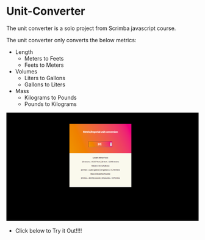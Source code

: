 # Unit-Converter

The unit converter is a solo project from Scrimba javascript course.

The unit converter only converts the below metrics:
- Length
    - Meters to Feets
    - Feets to Meters
- Volumes
    - Liters to Gallons
    - Gallons to Liters
- Mass
    - Kilograms to Pounds
    - Pounds to Kilograms

![alt text](https://github.com/bideeen/Unit-Converter/blob/main/unit_converter.png?raw=true)

- Click below to Try it Out!!!!
    

